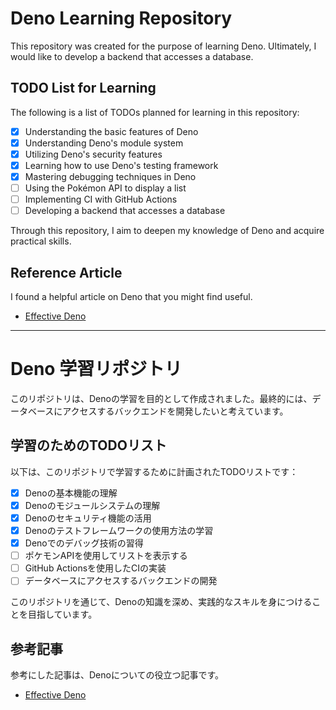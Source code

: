 # Deno Learning Repository

This repository was created for the purpose of learning Deno. Ultimately, I would like to develop a backend that accesses a database.

## TODO List for Learning

The following is a list of TODOs planned for learning in this repository:

- [x] Understanding the basic features of Deno
- [x] Understanding Deno's module system
- [x] Utilizing Deno's security features
- [x] Learning how to use Deno's testing framework
- [x] Mastering debugging techniques in Deno
- [ ] Using the Pokémon API to display a list
- [ ] Implementing CI with GitHub Actions
- [ ] Developing a backend that accesses a database

Through this repository, I aim to deepen my knowledge of Deno and acquire practical skills.

## Reference Article
I found a helpful article on Deno that you might find useful.
- [Effective Deno](https://zenn.dev/uki00a/books/effective-deno/viewer/follow-denos-style)

---

# Deno 学習リポジトリ

このリポジトリは、Denoの学習を目的として作成されました。最終的には、データベースにアクセスするバックエンドを開発したいと考えています。

## 学習のためのTODOリスト

以下は、このリポジトリで学習するために計画されたTODOリストです：

- [x] Denoの基本機能の理解
- [x] Denoのモジュールシステムの理解
- [x] Denoのセキュリティ機能の活用
- [x] Denoのテストフレームワークの使用方法の学習
- [x] Denoでのデバッグ技術の習得
- [ ] ポケモンAPIを使用してリストを表示する
- [ ] GitHub Actionsを使用したCIの実装
- [ ] データベースにアクセスするバックエンドの開発

このリポジトリを通じて、Denoの知識を深め、実践的なスキルを身につけることを目指しています。


## 参考記事
参考にした記事は、Denoについての役立つ記事です。
- [Effective Deno](https://zenn.dev/uki00a/books/effective-deno/viewer/follow-denos-style)